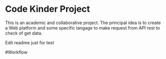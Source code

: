 # Code Kinder Project

This is an academic and collaborative project. 
The principal idea is to create a Web platform and some specific langage to make request from API rest to check of get data. 

Edit readme just for test

#Workflow

